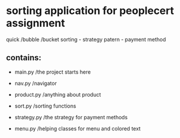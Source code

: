 # sorting application for peoplecert assignment
quick /bubble /bucket sorting - strategy patern - payment method


## contains:

- main.py /the project starts here

- nav.py /navigator

- product.py /anything about product

- sort.py /sorting functions

- strategy.py /the strategy for payment methods

- menu.py /helping classes for menu and colored text
